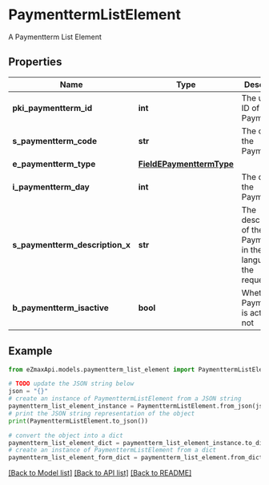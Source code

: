 # PaymenttermListElement

A Paymentterm List Element

## Properties

Name | Type | Description | Notes
------------ | ------------- | ------------- | -------------
**pki_paymentterm_id** | **int** | The unique ID of the Paymentterm | 
**s_paymentterm_code** | **str** | The code of the Paymentterm | 
**e_paymentterm_type** | [**FieldEPaymenttermType**](FieldEPaymenttermType.md) |  | 
**i_paymentterm_day** | **int** | The day of the Paymentterm | 
**s_paymentterm_description_x** | **str** | The description of the Paymentterm in the language of the requester | 
**b_paymentterm_isactive** | **bool** | Whether the Paymentterm is active or not | 

## Example

```python
from eZmaxApi.models.paymentterm_list_element import PaymenttermListElement

# TODO update the JSON string below
json = "{}"
# create an instance of PaymenttermListElement from a JSON string
paymentterm_list_element_instance = PaymenttermListElement.from_json(json)
# print the JSON string representation of the object
print(PaymenttermListElement.to_json())

# convert the object into a dict
paymentterm_list_element_dict = paymentterm_list_element_instance.to_dict()
# create an instance of PaymenttermListElement from a dict
paymentterm_list_element_form_dict = paymentterm_list_element.from_dict(paymentterm_list_element_dict)
```
[[Back to Model list]](../README.md#documentation-for-models) [[Back to API list]](../README.md#documentation-for-api-endpoints) [[Back to README]](../README.md)


